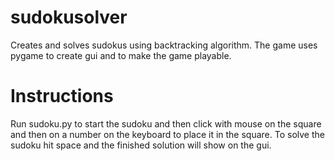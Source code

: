 # sudokusolver
Creates and solves sudokus using backtracking algorithm. The game uses pygame to create gui and to make the game playable.

# Instructions 
Run sudoku.py to start the sudoku and then click with mouse on the square and then on a number on the keyboard to place it in the square. To solve the sudoku hit space and the finished solution will show on the gui.



